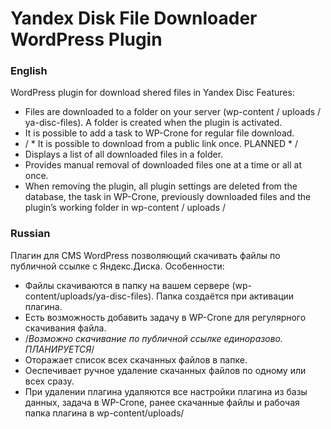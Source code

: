 # Yandex Disk File Downloader WordPress Plugin
### English
WordPress plugin for download shered files in Yandex Disc
Features:
* Files are downloaded to a folder on your server (wp-content / uploads / ya-disc-files). A folder is created when the plugin is activated.
* It is possible to add a task to WP-Crone for regular file download.
* / * It is possible to download from a public link once. PLANNED * /
* Displays a list of all downloaded files in a folder.
* Provides manual removal of downloaded files one at a time or all at once.
* When removing the plugin, all plugin settings are deleted from the database, the task in WP-Crone, previously downloaded files and the plugin’s working folder in wp-content / uploads /
### Russian
Плагин для CMS WordPress позволяющий скачивать файлы по публичной ссылке с Яндекс.Диска.
Особенности:
* Файлы скачиваются в папку на вашем сервере (wp-content/uploads/ya-disc-files). Папка создаётся при активации плагина.
* Есть возможность добавить задачу в WP-Crone для регулярного скачивания файла.
* /*Возможно скачивание по публичной ссылке единоразово. ПЛАНИРУЕТСЯ*/
* Оторажает список всех скачанных файлов в папке.
* Оеспечивает ручное удаление скачанных файлов по одному или всех сразу.
* При удалении плагина удаляются все настройки плагина из базы данных, задача в WP-Crone, ранее скачанные файлы и рабочая папка плагина в wp-content/uploads/
